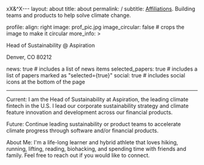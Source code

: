 xX&^X---
layout: about
title: about
permalink: /
subtitle: <a href='#'>Affiliations</a>. Building teams and products to help solve climate change.

profile:
align: right
image: prof_pic.jpg
image_circular: false # crops the image to make it circular
more_info: >

<p>Head of Sustainability @ Aspiration</p>
<p>Denver, CO 80212</p>

news: true # includes a list of news items
selected_papers: true # includes a list of papers marked as "selected={true}"
social: true # includes social icons at the bottom of the page

---

Current: I am the Head of Sustainability at Aspiration, the leading climate fintech in the U.S. I lead our corporate sustainability strategy and climate feature innovation and development across our financial products.

Future: Continue leading sustainability or product teams to accelerate climate progress through software and/or financial products.

About Me: I'm a life-long learner and hybrid athlete that loves hiking, running, lifting, reading, biohacking, and spending time with friends and family. Feel free to reach out if you would like to connect.

